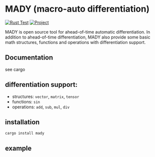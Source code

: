 # MADY (macro-auto differentiation)

[![Rust Test](https://github.com/MDResearch/research/actions/workflows/rust.yml/badge.svg)](https://github.com/MDResearch/research/actions/workflows/rust.yml) [![Project](https://img.shields.io/badge/Project-WIP-brightgreen)](https://github.com/orgs/MDResearch/projects/3)

MADY is open source tool for ahead-of-time automatic differentiation.
In addition to ahead-of-time differentiation, MADY also provide some basic math structures, functions and operations with differentiation support.

## Documentation

see cargo

## differentiation support:

- structures: `vector`, `matrix`, `tensor`
- functions: `sin`
- operations: `add`, `sub`, `mul`, `div`

## installation

```shell
cargo install mady
```

## example
